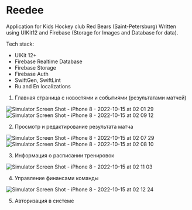 # Reedee
Application for Kids Hockey club Red Bears (Saint-Petersburg)
Written using UIKit12 and Firebase (Storage for Images and Database for data).

Tech stack:

- UIKit 12+
- Firebase Realtime Database
- Firebase Storage
- Firebase Auth
- SwiftGen, SwiftLint
- Ru and En localizations

1) Главная страница с новостями и событиями (результатами матчей)

![Simulator Screen Shot - iPhone 8 - 2022-10-15 at 02 01 29](https://user-images.githubusercontent.com/5717020/195956229-37234004-ad12-4343-932f-965d80272044.png)
![Simulator Screen Shot - iPhone 8 - 2022-10-15 at 02 09 12](https://user-images.githubusercontent.com/5717020/195956221-4de06155-a5dc-42c7-bc3f-2205501d2d67.png)

2) Просмотр и редактирование результата матча

![Simulator Screen Shot - iPhone 8 - 2022-10-15 at 02 07 29](https://user-images.githubusercontent.com/5717020/195956225-99d10732-931d-47b0-b557-c933cc45287d.png)
![Simulator Screen Shot - iPhone 8 - 2022-10-15 at 02 08 10](https://user-images.githubusercontent.com/5717020/195956224-e7a16df9-e605-445d-bb71-555ae51bfd9f.png)

3) Информация о расписании тренировок

![Simulator Screen Shot - iPhone 8 - 2022-10-15 at 02 11 03](https://user-images.githubusercontent.com/5717020/195956574-e8d9b171-a453-4c1a-98dc-c35409791ab2.png)

4) Управление финансами команды

![Simulator Screen Shot - iPhone 8 - 2022-10-15 at 02 12 24](https://user-images.githubusercontent.com/5717020/195956587-5c71d264-6b83-4d8b-9707-503d26457a37.png)

5) Авторизация в системе





